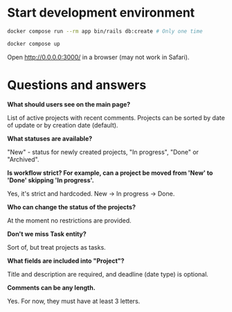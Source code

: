 # Start development environment
```sh
docker compose run --rm app bin/rails db:create # Only one time

docker compose up
```

Open http://0.0.0.0:3000/ in a browser (may not work in Safari).

# Questions and answers

**What should users see on the main page?**

List of active projects with recent comments. Projects can be sorted by date of update or by creation date (default).

**What statuses are available?**

"New" - status for newly created projects, "In progress", "Done" or "Archived".

**Is workflow strict? For example, can a project be moved from 'New' to 'Done' skipping 'In progress'.**

Yes, it's strict and hardcoded. New -> In progress -> Done.

**Who can change the status of the projects?**

At the moment no restrictions are provided.

**Don't we miss Task entity?**

Sort of, but treat projects as tasks.

**What fields are included into "Project"?**

Title and description are required, and deadline (date type) is optional.

**Comments can be any length.**

Yes. For now, they must have at least 3 letters.
